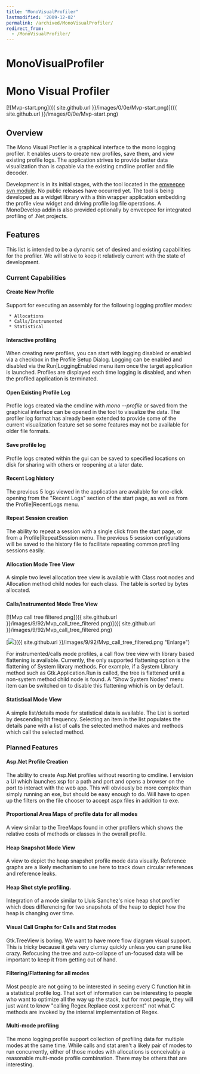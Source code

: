 ```yaml
---
title: "MonoVisualProfiler"
lastmodified: '2009-12-02'
permalink: /archived/MonoVisualProfiler/
redirect_from:
  - /MonoVisualProfiler/
---
```


MonoVisualProfiler
==================

Mono Visual Profiler
====================

[![Mvp-start.png]({{ site.github.url }}/images/0/0e/Mvp-start.png)]({{ site.github.url }}/images/0/0e/Mvp-start.png)

Overview
--------

The Mono Visual Profiler is a graphical interface to the mono logging profiler. It enables users to create new profiles, save them, and view existing profile logs. The application strives to provide better data visualization than is capable via the existing cmdline profiler and file decoder.

Development is in its initial stages, with the tool located in the [emveepee svn module](http://anonsvn.mono-project.com/viewvc/trunk/emveepee/). No public releases have occurred yet. The tool is being developed as a widget library with a thin wrapper application embedding the profile view widget and driving profile log file operations. A MonoDevelop addin is also provided optionally by emveepee for integrated profiling of .Net projects.

Features
--------

This list is intended to be a dynamic set of desired and existing capabilities for the profiler. We will strive to keep it relatively current with the state of development.

### Current Capabilities

#### Create New Profile

Support for executing an assembly for the following logging profiler modes:

     * Allocations
     * Calls/Instrumented
     * Statistical

#### Interactive profiling

When creating new profiles, you can start with logging disabled or enabled via a checkbox in the Profile Setup Dialog. Logging can be enabled and disabled via the Run|LoggingEnabled menu item once the target application is launched. Profiles are displayed each time logging is disabled, and when the profiled application is terminated.

#### Open Existing Profile Log

Profile logs created via the cmdline with *mono --profile* or saved from the graphical interface can be opened in the tool to visualize the data. The profiler log format has already been extended to provide some of the current visualization feature set so some features may not be available for older file formats.

#### Save profile log

Profile logs created within the gui can be saved to specified locations on disk for sharing with others or reopening at a later date.

#### Recent Log history

The previous 5 logs viewed in the application are available for one-click opening from the "Recent Logs" section of the start page, as well as from the Profile|RecentLogs menu.

#### Repeat Session creation

The ability to repeat a session with a single click from the start page, or from a Profile|RepeatSession menu. The previous 5 session configurations will be saved to the history file to facilitate repeating common profiling sessions easily.

#### Allocation Mode Tree View

A simple two level allocation tree view is available with Class root nodes and Allocation method child nodes for each class. The table is sorted by bytes allocated.

#### Calls/Instrumented Mode Tree View

[![Mvp call tree filtered.png]({{ site.github.url }}/images/9/92/Mvp_call_tree_filtered.png)]({{ site.github.url }}/images/9/92/Mvp_call_tree_filtered.png)

[![](/skins/common/images/magnify-clip.png)]({{ site.github.url }}/images/9/92/Mvp_call_tree_filtered.png "Enlarge")

For instrumented/calls mode profiles, a call flow tree view with library based flattening is available. Currently, the only supported flattening option is the flattening of System library methods. For example, if a System Library method such as Gtk.Application.Run is called, the tree is flattened until a non-system method child node is found. A "Show System Nodes" menu item can be switched on to disable this flattening which is on by default.

#### Statistical Mode View

A simple list/details mode for statistical data is available. The List is sorted by descending hit frequency. Selecting an item in the list populates the details pane with a list of calls the selected method makes and methods which call the selected method.

### Planned Features

#### Asp.Net Profile Creation

The ability to create Asp.Net profiles without resorting to cmdline. I envision a UI which launches xsp for a path and port and opens a browser on the port to interact with the web app. This will obviously be more complex than simply running an exe, but should be easy enough to do. Will have to open up the filters on the file chooser to accept aspx files in addition to exe.

#### Proportional Area Maps of profile data for all modes

A view similar to the TreeMaps found in other profilers which shows the relative costs of methods or classes in the overall profile.

#### Heap Snapshot Mode View

A view to depict the heap snapshot profile mode data visually. Reference graphs are a likely mechanism to use here to track down circular references and reference leaks.

#### Heap Shot style profiling.

Integration of a mode similar to Lluis Sanchez's nice heap shot profiler which does differencing for two snapshots of the heap to depict how the heap is changing over time.

#### Visual Call Graphs for Calls and Stat modes

Gtk.TreeView is boring. We want to have more flow diagram visual support. This is tricky because it gets very clumsy quickly unless you can prune like crazy. Refocusing the tree and auto-collapse of un-focused data will be important to keep it from getting out of hand.

#### Filtering/Flattening for all modes

Most people are not going to be interested in seeing every C function hit in a statistical profile log. That sort of information can be interesting to people who want to optimize all the way up the stack, but for most people, they will just want to know "calling Regex.Replace cost x percent" not what C methods are invoked by the internal implementation of Regex.

#### Multi-mode profiling

The mono logging profile support collection of profiling data for multiple modes at the same time. While calls and stat aren't a likely pair of modes to run concurrently, either of those modes with allocations is conceivably a reasonable multi-mode profile combination. There may be others that are interesting.

